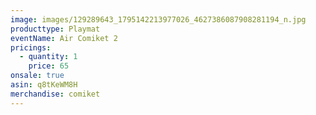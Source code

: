 ```yaml
---
image: images/129289643_1795142213977026_4627386087908281194_n.jpg
producttype: Playmat
eventName: Air Comiket 2
pricings:
  - quantity: 1
    price: 65
onsale: true
asin: q8tKeWM8H
merchandise: comiket
---
```

